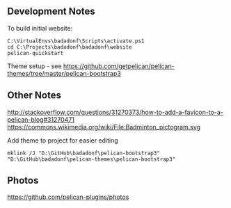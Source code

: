 ## Development Notes


To build initial website:

```
C:\VirtualEnvs\badadonf\Scripts\activate.ps1
cd C:\Projects\badadonf\badadonf\website
pelican-quickstart
```

Theme setup - see https://github.com/getpelican/pelican-themes/tree/master/pelican-bootstrap3

## Other Notes

http://stackoverflow.com/questions/31270373/how-to-add-a-favicon-to-a-pelican-blog#31270471
https://commons.wikimedia.org/wiki/File:Badminton_pictogram.svg

Add theme to project for easier editing

```
mklink /J "D:\GitHub\badadonf\pelican-bootstrap3" "D:\GitHub\badadonf\pelican-themes\pelican-bootstrap3"
```

## Photos

https://github.com/pelican-plugins/photos
